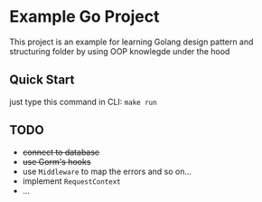 # Example Go Project

This project is an example for learning Golang design pattern and structuring folder by using OOP knowlegde under the hood

## Quick Start
just type this command in CLI: `make run`

## TODO
  - <s>connect to database</s>
  - <s>use Gorm's hooks</s>
  - use `Middleware` to map the errors and so on...
  - implement `RequestContext`
  - ...